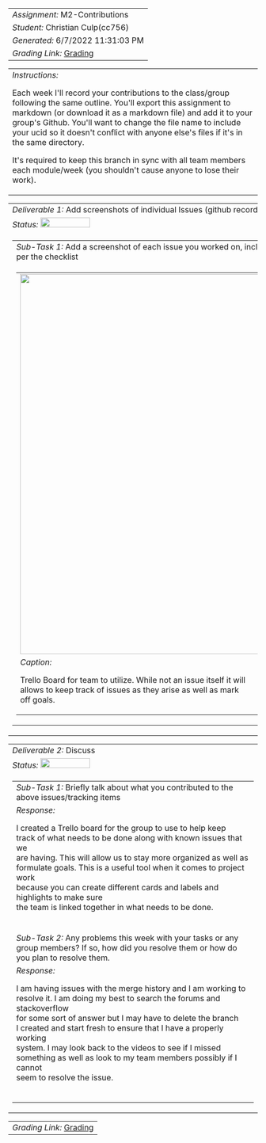<table><tr><td> <em>Assignment: </em> M2-Contributions</td></tr>
<tr><td> <em>Student: </em> Christian Culp(cc756)</td></tr>
<tr><td> <em>Generated: </em> 6/7/2022 11:31:03 PM</td></tr>
<tr><td> <em>Grading Link: </em> <a rel="noreferrer noopener" href="https://learn.ethereallab.app/homework/IT490-450-M22/m2-contributions/grade/cc756" target="_blank">Grading</a></td></tr></table>
<table><tr><td> <em>Instructions: </em> <p>Each week I&#39;ll record your contributions to the class/group following the same outline.
You&#39;ll export this assignment to markdown (or download it as a markdown file) and add it to your group&#39;s Github.
You&#39;ll want to change the file name to include your ucid so it doesn&#39;t conflict with anyone else&#39;s files if it&#39;s in the same directory.</p>
<p>It&#39;s required to keep this branch in sync with all team members each module/week (you shouldn&#39;t cause anyone to lose their work).
 </p>
</td></tr></table>
<table><tr><td> <em>Deliverable 1: </em> Add screenshots of individual Issues (github recorded topics) that you worked on this week </td></tr><tr><td><em>Status: </em> <img width="100" height="20" src="http://via.placeholder.com/400x120/009955/fff?text=Complete"></td></tr>
<tr><td><table><tr><td> <em>Sub-Task 1: </em> Add a screenshot of each issue you worked on, include the link, and the status of the issue per the checklist</td></tr>
<tr><td><table><tr><td><img width="768px" src="https://user-images.githubusercontent.com/45631221/172524904-e3cc7102-88a2-464a-a317-ce3038836113.jpeg"/></td></tr>
<tr><td> <em>Caption:</em> <p>Trello Board for team to utilize. While not an issue itself it will<br>allows to keep track of issues as they arise as well as mark<br>off goals.<br></p>
</td></tr>
</table></td></tr>
</table></td></tr>
<table><tr><td> <em>Deliverable 2: </em> Discuss </td></tr><tr><td><em>Status: </em> <img width="100" height="20" src="http://via.placeholder.com/400x120/009955/fff?text=Complete"></td></tr>
<tr><td><table><tr><td> <em>Sub-Task 1: </em> Briefly talk about what you contributed to the above issues/tracking items</td></tr>
<tr><td> <em>Response:</em> <p>I created a Trello board for the group to use to help keep<br>track of what needs to be done along with known issues that we<br>are having. This will allow us to stay more organized as well as<br>formulate goals. This is a useful tool when it comes to project work<br>because you can create different cards and labels and highlights to make sure<br>the team is linked together in what needs to be done.<br></p><br></td></tr>
<tr><td> <em>Sub-Task 2: </em> Any problems this week with your tasks or any group members? If so, how did you resolve them or how do you plan to resolve them.</td></tr>
<tr><td> <em>Response:</em> <p>I am having issues with the merge history and I am working to<br>resolve it. I am doing my best to search the forums and stackoverflow<br>for some sort of answer but I may have to delete the branch<br>I created and start fresh to ensure that I have a properly working<br>system. I may look back to the videos to see if I missed<br>something as well as look to my team members possibly if I cannot<br>seem to resolve the issue.<br></p><br></td></tr>
</table></td></tr>
<table><tr><td><em>Grading Link: </em><a rel="noreferrer noopener" href="https://learn.ethereallab.app/homework/IT490-450-M22/m2-contributions/grade/cc756" target="_blank">Grading</a></td></tr></table>